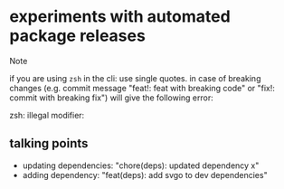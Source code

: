 # experiments with automated package releases

> [!NOTE]  
> if you are using `zsh` in the cli: use single quotes. in case of breaking changes (e.g. commit
> message  "feat!: feat with breaking code" or "fix!: commit with breaking fix") will give the following error:
> 
> zsh: illegal modifier: 
>

## talking points
- updating dependencies: "chore(deps): updated dependency x"
- adding dependency: "feat(deps): add svgo to dev dependencies"